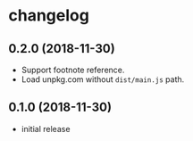 # changelog

## 0.2.0 (2018-11-30)

  - Support footnote reference.
  - Load unpkg.com without `dist/main.js` path.

## 0.1.0 (2018-11-30)

  - initial release
